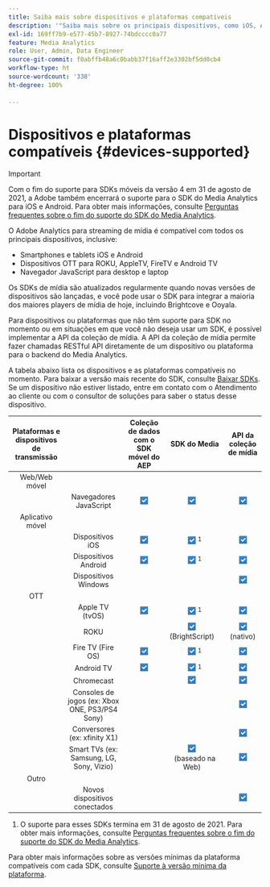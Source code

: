 ```yaml
---
title: Saiba mais sobre dispositivos e plataformas compatíveis
description: '"Saiba mais sobre os principais dispositivos, como iOS, Android, dispositivos OTT e navegadores JavaScript compatíveis com o Adobe Analytics para mídia de streaming."'
exl-id: 169ff7b9-e577-45b7-8927-74bdcccc0a77
feature: Media Analytics
role: User, Admin, Data Engineer
source-git-commit: f0abffb48a6c0babb37f16aff2e3302bf5dd0cb4
workflow-type: ht
source-wordcount: '338'
ht-degree: 100%

---
```


# Dispositivos e plataformas compatíveis {#devices-supported}

>[!IMPORTANT]
>
>Com o fim do suporte para SDKs móveis da versão 4 em 31 de agosto de 2021, a Adobe também encerrará o suporte para o SDK do Media Analytics para iOS e Android.  Para obter mais informações, consulte [Perguntas frequentes sobre o fim do suporte do SDK do Media Analytics](/help/sdk-implement/end-of-support-faqs.md).

O Adobe Analytics para streaming de mídia é compatível com todos os principais dispositivos, inclusive:

* Smartphones e tablets iOS e Android
* Dispositivos OTT para ROKU, AppleTV, FireTV e Android TV
* Navegador JavaScript para desktop e laptop

Os SDKs de mídia são atualizados regularmente quando novas versões de dispositivos são lançadas, e você pode usar o SDK para integrar a maioria dos maiores players de mídia de hoje, incluindo Brightcove e Ooyala.

Para dispositivos ou plataformas que não têm suporte para SDK no momento ou em situações em que você não deseja usar um SDK, é possível implementar a API da coleção de mídia. A API da coleção de mídia permite fazer chamadas RESTful API diretamente de um dispositivo ou plataforma para o backend do Media Analytics.

A tabela abaixo lista os dispositivos e as plataformas compatíveis no momento. Para baixar a versão mais recente do SDK, consulte [Baixar SDKs](https://experienceleague.adobe.com/docs/media-analytics/using/sdk-implement/download-sdks.html?lang=pt-BR). Se um dispositivo não estiver listado, entre em contato com o Atendimento ao cliente ou com o consultor de soluções para saber o status desse dispositivo.

| Plataformas e dispositivos de transmissão |  | Coleção de dados com o SDK móvel do AEP | SDK do Media | API da coleção de mídia |
|:---------------------------:|:-----------------------------------------------:|:----------------------------:|:-------------------:|:--------------------:|
| Web/Web móvel |  |  |  |  |
|  | Navegadores JavaScript | ![](/help/assets/icon-blue-check.png) | ![](/help/assets/icon-blue-check.png)    | ![](/help/assets/icon-blue-check.png) |
| Aplicativo móvel |  |  |  |  |
|  | Dispositivos iOS | ![](/help/assets/icon-blue-check.png) | ![](/help/assets/icon-blue-check.png) <sup>1</sup> | ![](/help/assets/icon-blue-check.png) |
|  | Dispositivos Android | ![](/help/assets/icon-blue-check.png) | ![](/help/assets/icon-blue-check.png) <sup>1</sup> | ![](/help/assets/icon-blue-check.png) |
|  | Dispositivos Windows |  |  | ![](/help/assets/icon-blue-check.png) |
| OTT |  |  |  |  |
|  | Apple TV (tvOS) | ![](/help/assets/icon-blue-check.png) | ![](/help/assets/icon-blue-check.png) <sup>1</sup> | ![](/help/assets/icon-blue-check.png) |
|  | ROKU |  | ![](/help/assets/icon-blue-check.png)   <br>(BrightScript)    | ![](/help/assets/icon-blue-check.png)<br>(nativo) |
|  | Fire TV (Fire OS) | ![](/help/assets/icon-blue-check.png) | ![](/help/assets/icon-blue-check.png) <sup>1</sup> | ![](/help/assets/icon-blue-check.png) |
|  | Android TV | ![](/help/assets/icon-blue-check.png) | ![](/help/assets/icon-blue-check.png) <sup>1</sup> | ![](/help/assets/icon-blue-check.png) |
|  | Chromecast |  | ![](/help/assets/icon-blue-check.png)    | ![](/help/assets/icon-blue-check.png) |
|  | Consoles de jogos (ex: Xbox ONE, PS3/PS4 Sony) |  |  | ![](/help/assets/icon-blue-check.png) |
|  | Conversores (ex: xfinity X1) |  |  | ![](/help/assets/icon-blue-check.png) |
|  | Smart TVs (ex: Samsung, LG, Sony, Vizio) |  | ![](/help/assets/icon-blue-check.png)   <br>(baseado na Web)    | ![](/help/assets/icon-blue-check.png) |
| Outro |  |  |  |  |
|  | Novos dispositivos conectados |  |  | ![](/help/assets/icon-blue-check.png) |

1. O suporte para esses SDKs termina em 31 de agosto de 2021. Para obter mais informações, consulte [Perguntas frequentes sobre o fim do suporte do SDK do Media Analytics](/help/sdk-implement/end-of-support-faqs.md).

Para obter mais informações sobre as versões mínimas da plataforma compatíveis com cada SDK, consulte [Suporte à versão mínima da plataforma](https://experienceleague.adobe.com/docs/media-analytics/using/sdk-implement/setup/setup-overview.html?lang=pt-BR).

